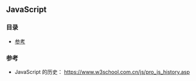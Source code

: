 ## JavaScript

### 目录
* [参考](#参考)

### 参考
* JavaScript 的历史： https://www.w3school.com.cn/js/pro_js_history.asp


